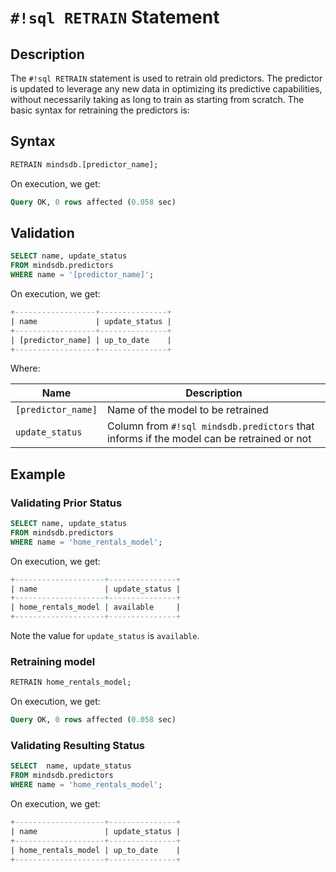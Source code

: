 # `#!sql RETRAIN` Statement

## Description

The `#!sql RETRAIN` statement is used to retrain old predictors.
The predictor is updated to leverage any new data in optimizing its predictive capabilities, without necessarily taking as long to train as starting from scratch. The basic syntax for retraining the predictors is:

## Syntax

```sql
RETRAIN mindsdb.[predictor_name];
```

On execution, we get:

```sql
Query OK, 0 rows affected (0.058 sec)
```

## Validation

```sql
SELECT name, update_status
FROM mindsdb.predictors
WHERE name = '[predictor_name]';
```

On execution, we get:

```sql
+------------------+---------------+
| name             | update_status |
+------------------+---------------+
| [predictor_name] | up_to_date    |
+------------------+---------------+
```

Where:

| Name               | Description                                                                              |
| ------------------ | ---------------------------------------------------------------------------------------- |
| `[predictor_name]` | Name of the model to be retrained                                                        |
| `update_status`    | Column from `#!sql mindsdb.predictors` that informs if the model can be retrained or not |

## Example

### Validating Prior Status

```sql
SELECT name, update_status
FROM mindsdb.predictors
WHERE name = 'home_rentals_model';
```

On execution, we get:

```sql
+--------------------+---------------+
| name               | update_status |
+--------------------+---------------+
| home_rentals_model | available     |
+--------------------+---------------+
```

Note the value for `update_status` is `available`.

### Retraining model

```sql
RETRAIN home_rentals_model;
```

On execution, we get:

```sql
Query OK, 0 rows affected (0.058 sec)
```

### Validating Resulting Status

```sql
SELECT  name, update_status
FROM mindsdb.predictors
WHERE name = 'home_rentals_model';
```

On execution, we get:

```sql
+--------------------+---------------+
| name               | update_status |
+--------------------+---------------+
| home_rentals_model | up_to_date    |
+--------------------+---------------+
```
